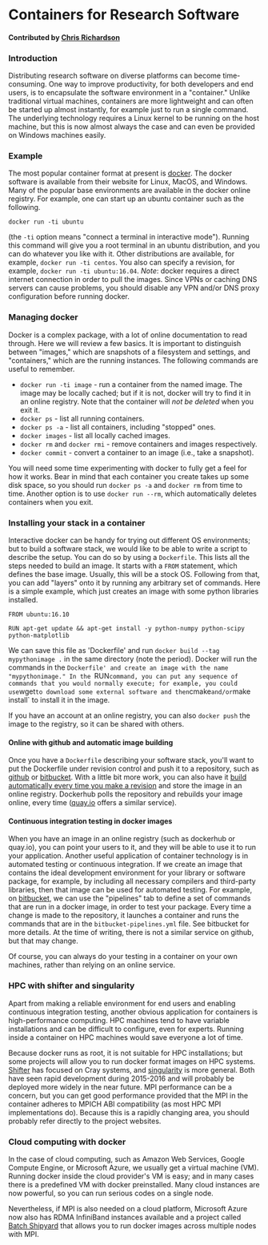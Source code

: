 # Containers for Research Software

#### Contributed by [Chris Richardson](https://github.com/chrisrichardson)

### Introduction

Distributing research software on diverse platforms can become time-consuming. One way to improve productivity, for both developers and end users, is to encapsulate the software environment in a "container." Unlike traditional virtual machines, containers are more lightweight and can often be started up almost instantly, for example just to run a single command. The underlying technology requires a Linux kernel to be running on the host machine, but this is now almost always the case and can even be provided on Windows machines easily.

### Example

The most popular container format at present is [docker](https://www.docker.com). The docker software is available from their website for Linux, MacOS, and Windows.
Many of the popular base environments are available in the docker online registry. For example, one can start up an ubuntu container such as the following.

```
docker run -ti ubuntu
```
(the `-ti` option means "connect a terminal in interactive mode"). Running this command will give you a root terminal in an
ubuntu distribution, and you can do whatever you like with it. Other distributions are available, for example, `docker run -ti centos`. You also can specify a revision, for example, `docker run -ti ubuntu:16.04`. *Note*: docker requires a direct internet connection in order to pull the images. Since VPNs or caching DNS servers can cause problems, you should disable any VPN and/or DNS proxy configuration before running docker.

### Managing docker

Docker is a complex package, with  a lot of online documentation to read through. Here we will review a few basics. It is important to distinguish between "images," which are snapshots of a filesystem and settings, and "containers," which are the running instances. The following commands are useful to remember.

- `docker run -ti image` - run a container from the named image. The image may be locally cached; but if it is not, docker will try to find it in an online registry. Note that the container will *not be deleted* when you exit it.
- `docker ps` - list all running containers.
- `docker ps -a` - list all containers, including "stopped" ones.
- `docker images` - list all locally cached images.
- `docker rm` and `docker rmi` - remove containers and images respectively.
- `docker commit` - convert a container to an image (i.e., take a snapshot).

You will need some time experimenting with docker to fully get a feel for how it works. Bear in mind that each container you create takes up some disk space, so you should run `docker ps -a` and `docker rm` from time to time. Another option is to use
`docker run --rm`, which automatically deletes containers when you exit.

### Installing your stack in a container

Interactive docker can be handy for trying out different OS environments; but to build a software stack, we
would like to be able to write a script to describe the setup. You can do so by using a `Dockerfile`. This lists all the steps needed to build an image. It starts with a `FROM` statement, which defines the base image. Usually, this will be a stock OS. Following from that, you can add "layers" onto it by running any arbitrary set of commands. Here is a simple example, which just creates an image with some python libraries installed.
```
FROM ubuntu:16.10

RUN apt-get update && apt-get install -y python-numpy python-scipy python-matplotlib

```
We can save this file as 'Dockerfile' and run `docker build --tag mypythonimage .` in the same directory (note the period). Docker will run the commands in the `Dockerfile' and create an image with the name "mypythonimage." In the `RUN` command, you can put any sequence of commands that you would normally execute; for example, you could use `wget` to download some external software and then `cmake` and/or `make install` to install it in the image.

If you have an account at an online registry, you can also `docker push` the image to the registry, so it can be shared with others.

#### Online with github and automatic image building

Once you have a `Dockerfile` describing your software stack, you'll want to put the Dockerfile under revision control and push it to a repository, such as [github](https://github.com) or [bitbucket](https://bitbucket.org). With a little bit more work, you can also have it [build automatically every time you make a revision](https://docs.docker.com/docker-hub/builds/) and store the image in an online registry. Dockerhub polls the repository and rebuilds your image online, every time ([quay.io](https://quay.io) offers a similar service).

#### Continuous integration testing in docker images

When you have an image in an online registry (such as dockerhub or quay.io), you can point your users to it, and they will
be able to use it to run your application. Another useful application of container technology is in automated testing or continuous integration. If we create an image that contains the ideal development environment for your library or software package, for example, by including all necessary compilers and third-party libraries, then that image can be used for automated testing. For example, on [bitbucket](https://bitbucket.org), we can use the "pipelines" tab to define a set of commands that are run in a docker image, in order to test your package. Every time a change is made to the repository, it launches a container and runs the commands that are in the `bitbucket-pipelines.yml` file. See bitbucket for more details. At the time of writing, there is not a similar service on github, but that may change.

Of course, you can always  do your testing in a container on your own machines, rather than relying on an online service.

### HPC with shifter and singularity

Apart from making a reliable environment for end users and enabling continuous integration testing, another obvious application for containers is high-performance computing. HPC machines tend to have variable installations and can be difficult to configure, even for experts. Running inside a container on HPC machines would save everyone a lot of time.

Because docker runs as root, it is not suitable for HPC installations; but some projects will allow you to run docker format images on HPC systems. [Shifter](https://github.com/NERSC/shifter) has focused on Cray systems, and [singularity](https://singularity.lbl.gov) is more general. Both have seen rapid development during 2015-2016 and will probably be deployed more widely in the near future. MPI performance can be a concern, but you can get good performance provided that the MPI in the container adheres to MPICH ABI compatibility (as most HPC MPI implementations do). Because this is a rapidly changing area, you should probably refer directly to the project websites.

### Cloud computing with docker

In the case of cloud computing, such as Amazon Web Services, Google Compute Engine, or Microsoft Azure, we usually get a virtual machine (VM). Running docker inside the cloud provider's VM is easy; and in many cases there is a predefined VM with docker preinstalled. Many cloud instances are now powerful, so you can run serious codes on a single node.

Nevertheless, if MPI is also needed on a cloud platform, Microsoft Azure now also has RDMA InfiniBand instances available and a project called [Batch Shipyard](https://github.com/Azure/batch-shipyard) that allows you to run docker images across multiple nodes with MPI.

<!---
Publish: yes
Categories: development
Topics: development, deployment
Tags: bssw-article
Level: 2
Prerequisites: default
Aggregate: none
--->
